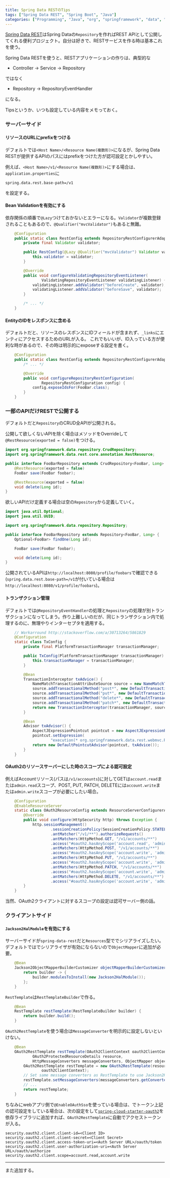 ```yaml
---
title: Spring Data RESTのTips
tags: ["Spring Data REST", "Spring Boot", "Java"]
categories: ["Programming", "Java", "org", "springframework", "data", "rest"]
---
```



[Spring Data REST](http://projects.spring.io/spring-data-rest/)はSpring Dataの`Repository`を作ればREST APIとして公開してくれる便利プロジェクト。自分は好きで、RESTサービスを作る時は基本これを使う。

Spring Data RESTを使うと、RESTアプリケーションの作りは、典型的な

* Controller -> Service -> Repository

ではなく

* Repository -> RepositoryEventHandler

になる。

Tipsというか、いつも設定している内容をメモっておく。

### サーバーサイド

#### リソースのURLにprefixをつける

デフォルトでは`<Host Name>/<Resource Name(複数形)>`になるが、Spring Data RESTが提供するAPIのパスにはprefixをつけた方が認可設定とかしやすい。

例えば、`<Host Name>/v1/<Resource Name(複数形)>`にする場合は、`application.properties`に

``` properties
spring.data.rest.base-path=/v1
```

を設定する。

#### Bean Validationを有効にする

依存関係の順番で`@Lazy`つけておかないとエラーになる。`Validator`が複数登録されることもあるので、`@Qualifier("mvcValidator")`もあると無難。

``` java
	@Configuration
	public static class RestConfig extends RepositoryRestConfigurerAdapter {
		private final Validator validator;

		public RestConfig(@Lazy @Qualifier("mvcValidator") Validator validator) {
			this.validator = validator;
		}

		@Override
		public void configureValidatingRepositoryEventListener(
				ValidatingRepositoryEventListener validatingListener) {
			validatingListener.addValidator("beforeCreate", validator);
			validatingListener.addValidator("beforeSave", validator);
		}

		/* ... */
	}
```

#### EntityのIDをレスポンスに含める

デフォルトだと、リソースのレスポンスにIDフィールドが含まれず、`_links`にエンティにアクセスするためのURLが入る。
これでもいいが、ID入っている方が便利な時があるので、その時は明示的にexposeする設定を書く。

``` java
	@Configuration
	public static class RestConfig extends RepositoryRestConfigurerAdapter {
		/* ... */

		@Override
		public void configureRepositoryRestConfiguration(
				RepositoryRestConfiguration config) {
			config.exposeIdsFor(FooBar.class);
		}
	}
```

### 一部のAPIだけRESTで公開する

デフォルトだと`Repository`のCRUD全APIが公開される。

公開して欲しくないAPIを除く場合はメソッドをOverrideして`@RestResource(exported = false)`をつける。

``` java
import org.springframework.data.repository.CrudRepository;
import org.springframework.data.rest.core.annotation.RestResource;

public interface FooBarRepository extends CrudRepository<FooBar, Long> {
	@RestResource(exported = false)
	FooBar save(FooBar foobar);

	@RestResource(exported = false)
	void delete(Long id);
}
```

欲しいAPIだけ定義する場合は空の`Repository`から定義していく。

``` java
import java.util.Optional;
import java.util.UUID;

import org.springframework.data.repository.Repository;

public interface FooBarRepository extends Repository<FooBar, Long> {
	Optional<FooBar> findOne(Long id);

	FooBar save(FooBar foobar);

	void delete(Long id);
}
```

公開されているAPIは`http://localhost:8080/profile/foobars`で確認できる(`spring.data.rest.base-path=/v1`が付いている場合は`http://localhost:8080/v1/profile/foobars`)。


#### トランザクション管理

デフォルトでは`@RepositoryEventHandler`の処理と`Repository`の処理が別トランザクションになってしまう。作り上難しいのだが、同じトランザクション内で処理するのに、無理やりインターセプタを適用する。

``` java
	// Workarround http://stackoverflow.com/a/30713264/5861829
	@Configuration
	static class TxConfig {
		private final PlatformTransactionManager transactionManager;

		public TxConfig(PlatformTransactionManager transactionManager) {
			this.transactionManager = transactionManager;
		}

		@Bean
		TransactionInterceptor txAdvice() {
			NameMatchTransactionAttributeSource source = new NameMatchTransactionAttributeSource();
			source.addTransactionalMethod("post*", new DefaultTransactionAttribute());
			source.addTransactionalMethod("put*", new DefaultTransactionAttribute());
			source.addTransactionalMethod("delete*", new DefaultTransactionAttribute());
			source.addTransactionalMethod("patch*", new DefaultTransactionAttribute());
			return new TransactionInterceptor(transactionManager, source);
		}

		@Bean
		Advisor txAdvisor() {
			AspectJExpressionPointcut pointcut = new AspectJExpressionPointcut();
			pointcut.setExpression(
					"execution(* org.springframework.data.rest.webmvc.RepositoryEntityController.*(..))");
			return new DefaultPointcutAdvisor(pointcut, txAdvice());
		}
	}
```

#### OAuth2のリソースサーバーにした時のスコープによる認可設定

例えばAccountリソース(パスは`/v1/accoounts`)に対してGETは`account.read`または`admin.read`スコープ、POST, PUT, PATCH, DELETEには`account.write`または`admin.write`スコープが必要にしたい場合。

``` java
	@Configuration
	@EnableResourceServer
	static class OAuth2ResourceConfig extends ResourceServerConfigurerAdapter {
		@Override
		public void configure(HttpSecurity http) throws Exception {
			http.sessionManagement()
					.sessionCreationPolicy(SessionCreationPolicy.STATELESS).and()
					.antMatcher("/v1/**").authorizeRequests()
					.antMatchers(HttpMethod.GET, "/v1/accounts/**")
					.access("#oauth2.hasAnyScope('account.read', 'admin.read')")
					.antMatchers(HttpMethod.POST, "/v1/accounts/**")
					.access("#oauth2.hasAnyScope('account.write', 'admin.write')")
					.antMatchers(HttpMethod.PUT, "/v1/accounts/**")
					.access("#oauth2.hasAnyScope('account.write', 'admin.write')")
					.antMatchers(HttpMethod.PATCH, "/v1/accounts/**")
					.access("#oauth2.hasAnyScope('account.write', 'admin.write')")
					.antMatchers(HttpMethod.DELETE, "/v1/accounts/**")
					.access("#oauth2.hasAnyScope('account.write', 'admin.write')");
		}
	}
```

当然、OAuth2クライアントに対するスコープの設定は認可サーバー側の話。

### クライアントサイド

#### `Jackson2HalModule`を有効にする

サーバーサイドが`spring-data-rest`だと`Resources`型ででシリアライズしたい。デフォルトではでシリアライザが有効にならないので`ObjectMapper`に追加が必要。

``` java
	@Bean
	Jackson2ObjectMapperBuilderCustomizer objectMapperBuilderCustomizer() {
		return builder -> {
			builder.modulesToInstall(new Jackson2HalModule());
		};
	}
```

`RestTemplate`は`RestTemplateBuilder`で作る。

``` java
	@Bean
	RestTemplate restTemplate(RestTemplateBuilder builder) {
		return builder.build();
	}
```

`OAuth2RestTemplate`を使う場合は`MessageConverter`を明示的に設定しないといけない。

``` java
	@Bean
	OAuth2RestTemplate restTemplate(OAuth2ClientContext oauth2ClientContext,
			OAuth2ProtectedResourceDetails resource,
			HttpMessageConverters messageConverters, ObjectMapper objectMapper) {
		OAuth2RestTemplate restTemplate = new OAuth2RestTemplate(resource,
				oauth2ClientContext);
		// Set same message converters as RestTemplate to use Jackson2HalModule
		restTemplate.setMessageConverters(messageConverters.getConverters());
		// ...
		return restTemplate;
	}
```

ちなみにwebアプリ側で`@EnableOAuthSso`を使っている場合は、でトークン上記の認可設定をしている場合は、次の設定をして[`spring-cloud-starter-oauth2`](https://github.com/spring-cloud/spring-cloud-security)を依存ライブラリに追加すれば、`OAuth2RestTemplate`に自動でアクセストークンが入る。

``` properties
security.oauth2.client.client-id=<Client ID>
security.oauth2.client.client-secret=<Client Secret>
security.oauth2.client.access-token-uri=<Auth Server URL>/oauth/token
security.oauth2.client.user-authorization-uri=<Auth Server URL>/oauth/authorize
security.oauth2.client.scope=account.read,account.write
```

---

また追加する。
